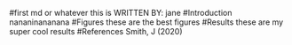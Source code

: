 #first md or whatever this is
WRITTEN BY: jane
#Introduction
nananinananana
#Figures
these are the best figures
#Results
these are my super cool results
#References
Smith, J (2020)
